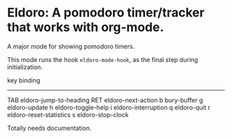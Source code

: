 # Eldoro: A pomodoro timer/tracker that works with org-mode.

A major mode for showing pomodoro timers.

This mode runs the hook `eldoro-mode-hook`, as the final step
during initialization.

key             binding
---             -------

TAB		eldoro-jump-to-heading
RET		eldoro-next-action
b		bury-buffer
g		eldoro-update
h		eldoro-toggle-help
i		eldoro-interruption
q		eldoro-quit
r		eldoro-reset-statistics
s		eldoro-stop-clock



Totally needs documentation.
